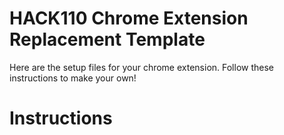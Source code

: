 # HACK110 Chrome Extension Replacement Template
Here are the setup files for your chrome extension. Follow these instructions to make your own!

# Instructions
